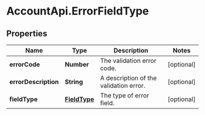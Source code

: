 # AccountApi.ErrorFieldType

## Properties

Name | Type | Description | Notes
------------ | ------------- | ------------- | -------------
**errorCode** | **Number** | The validation error code. | [optional] 
**errorDescription** | **String** | A description of the validation error. | [optional] 
**fieldType** | [**FieldType**](FieldType.md) | The type of error field. | [optional] 


